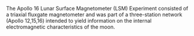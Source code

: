 The Apollo 16 Lunar Surface Magnetometer (LSM) Experiment consisted of a triaxial fluxgate magnetometer and was part of a three-station network (Apollo 12,15,16) intended to yield information on the internal electromagnetic characteristics of the moon.